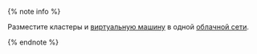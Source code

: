 {% note info %}

Разместите кластеры и [виртуальную машину](../../compute/concepts/vm.md) в одной [облачной сети](../../vpc/concepts/network.md#network).

{% endnote %}